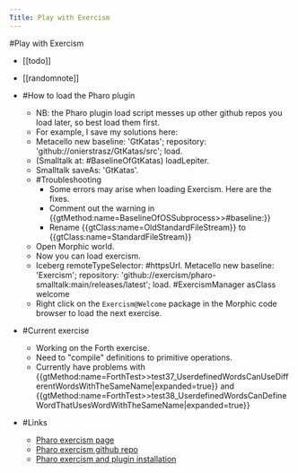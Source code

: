 ---Title: Play with Exercism---#Play with Exercism- [[todo]]- [[randomnote]]- #How to load the Pharo plugin    - NB: the Pharo plugin load script messes up other github repos you load later, so best load them first.    - For example, I save my solutions here:    - Metacello new baseline: 'GtKatas'; 
  repository: 'github://onierstrasz/GtKatas/src'; 
  load.    - (Smalltalk at: #BaselineOfGtKatas) loadLepiter.    - Smalltalk saveAs: 'GtKatas'.    - #Troubleshooting        - Some errors may arise when loading Exercism. Here are the fixes.        - Comment out the warning in {{gtMethod:name=BaselineOfOSSubprocess>>#baseline:}}        - Rename {{gtClass:name=OldStandardFileStream}} to {{gtClass:name=StandardFileStream}}    - Open Morphic world.    - Now you can load exercism.    - Iceberg remoteTypeSelector: #httpsUrl.Metacello new	baseline: 'Exercism';	repository: 'github://exercism/pharo-smalltalk:main/releases/latest';	load.#ExercismManager asClass welcome    - Right click on the `Exercism@Welcome` package in the Morphic code browser to load the next exercise.- #Current exercise    - Working on the Forth exercise.    - Need to "compile" definitions to primitive operations.    - Currently have problems with {{gtMethod:name=ForthTest>>test37_UserdefinedWordsCanUseDifferentWordsWithTheSameName|expanded=true}} and {{gtMethod:name=ForthTest>>test38_UserdefinedWordsCanDefineWordThatUsesWordWithTheSameName|expanded=true}}- #Links    - [Pharo exercism page](https://exercism.org/tracks/pharo-smalltalk)    - [Pharo exercism github repo](https://github.com/exercism/pharo-smalltalk)    - [Pharo exercism and plugin installation](https://exercism.org/docs/tracks/pharo-smalltalk/installation)
